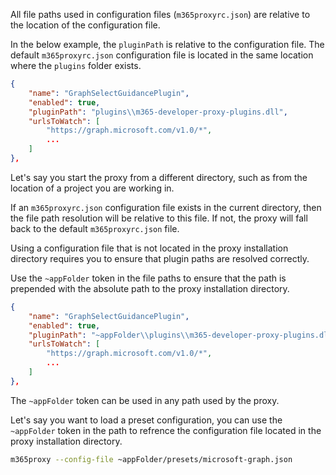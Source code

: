 All file paths used in configuration files (`m365proxyrc.json`) are relative to the location of the configuration file.

In the below example, the `pluginPath` is relative to the configuration file. The default `m365proxyrc.json` configuration file is located in the same location where the `plugins` folder exists.

```json
{
    "name": "GraphSelectGuidancePlugin",
    "enabled": true,
    "pluginPath": "plugins\\m365-developer-proxy-plugins.dll",
    "urlsToWatch": [
        "https://graph.microsoft.com/v1.0/*",
        ...
    ]
},
```

Let's say you start the proxy from a different directory, such as from the location of a project you are working in. 

If an `m365proxyrc.json` configuration file exists in the current directory, then the file path resolution will be relative to this file. If not, the proxy will fall back to the default `m365proxyrc.json` file.

Using a configuration file that is not located in the proxy installation directory requires you to ensure that plugin paths are resolved correctly. 

Use the `~appFolder` token in the file paths to ensure that the path is prepended with the absolute path to the proxy installation directory.

```json
{
    "name": "GraphSelectGuidancePlugin",
    "enabled": true,
    "pluginPath": "~appFolder\\plugins\\m365-developer-proxy-plugins.dll",
    "urlsToWatch": [
        "https://graph.microsoft.com/v1.0/*",
        ...
    ]
},
```

The `~appFolder` token can be used in any path used by the proxy.

Let's say you want to load a preset configuration, you can use the `~appFolder` token in the path to refrence the configuration file located in the proxy installation directory.

```sh
m365proxy --config-file ~appFolder/presets/microsoft-graph.json
```